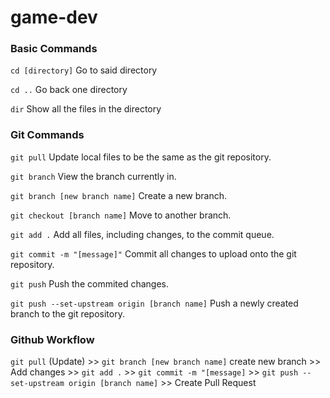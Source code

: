 # game-dev

### Basic Commands

`cd [directory]` Go to said directory

`cd ..` Go back one directory

`dir` Show all the files in the directory

### Git Commands

`git pull` Update local files to be the same as the git repository.

`git branch` View the branch currently in.

`git branch [new branch name]` Create a new branch.

`git checkout [branch name]` Move to another branch.

`git add .` Add all files, including changes, to the commit queue.

`git commit -m "[message]"` Commit all changes to upload onto the git repository.

`git push` Push the commited changes.

`git push --set-upstream origin [branch name]` Push a newly created branch to the git repository.

### Github Workflow

`git pull` (Update) >> `git branch [new branch name]` create new branch >> Add changes >> `git add .` >> `git commit -m "[message]` >> `git push --set-upstream origin [branch name]` >> Create Pull Request
